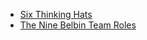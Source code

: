 * [Six Thinking Hats](https://www.debono.com/six-thinking-hats-summary)
* [The Nine Belbin Team Roles](https://www.belbin.com/about/belbin-team-roles/)
